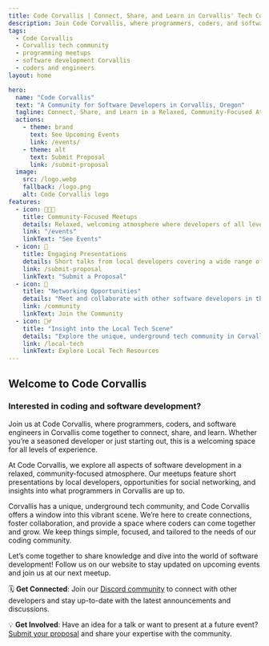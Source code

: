 ```yaml
---
title: Code Corvallis | Connect, Share, and Learn in Corvallis' Tech Community
description: Join Code Corvallis, where programmers, coders, and software engineers come together in Corvallis, Oregon to connect, share knowledge, and explore software development.
tags:
  - Code Corvallis
  - Corvallis tech community
  - programming meetups
  - software development Corvallis
  - coders and engineers
layout: home

hero:
  name: "Code Corvallis"
  text: "A Community for Software Developers in Corvallis, Oregon"
  tagline: Connect, Share, and Learn in a Relaxed, Community-Focused Atmosphere
  actions:
    - theme: brand
      text: See Upcoming Events
      link: /events/
    - theme: alt
      text: Submit Proposal
      link: /submit-proposal
  image:
    src: /logo.webp
    fallback: /logo.png
    alt: Code Corvallis logo
features:
  - icon: 🧑‍🤝‍🧑
    title: Community-Focused Meetups
    details: Relaxed, welcoming atmosphere where developers of all levels can connect and share ideas.
    link: "/events"
    linkText: "See Events"
  - icon: 🎤
    title: Engaging Presentations
    details: Short talks from local developers covering a wide range of software development topics.
    link: /submit-proposal
    linkText: "Submit a Proposal"
  - icon: 🤝
    title: "Networking Opportunities"
    details: "Meet and collaborate with other software developers in the Corvallis area."
    link: /community
    linkText: Join the Community
  - icon: 🕵️‍♂️
    title: "Insight into the Local Tech Scene"
    details: "Explore the unique, underground tech community in Corvallis."
    link: /local-tech
    linkText: Explore Local Tech Resources
---
```


## Welcome to Code Corvallis

### Interested in coding and software development?
Join us at Code Corvallis, where programmers, coders, and software engineers in Corvallis come together to connect, share, and learn. Whether you’re a seasoned developer or just starting out, this is a welcoming space for all levels of experience.

At Code Corvallis, we explore all aspects of software development in a relaxed, community-focused atmosphere. Our meetups feature short presentations by local developers, opportunities for social networking, and insights into what programmers in Corvallis are up to.

Corvallis has a unique, underground tech community, and Code Corvallis offers a window into this vibrant scene. We’re here to create connections, foster collaboration, and provide a space where coders can come together and grow. We keep things simple, focused, and tailored to the needs of our coding community.

Let’s come together to share knowledge and dive into the world of software development! Follow us on our website to stay updated on upcoming events and join us at our next meetup.


<!--@include: ../includes/next_event.md-->


🗓 **Get Connected**: Join our [Discord community](/community) to connect with other developers and stay up-to-date with the latest announcements and discussions.

💡 **Get Involved**: Have an idea for a talk or want to present at a future event? [Submit your proposal](https://github.com/CodeCorvallis/CodeCorvallis/issues/new?template=proposal.md&labels=presentation-submission) and share your expertise with the community.

